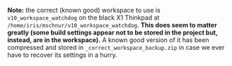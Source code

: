 **Note:** the correct (known good) workspace to use is `v10_workspace_watchdog` on the black X1 Thinkpad at `/home/iris/mschnur/v10_workspace_watchdog`. **This does seem to matter greatly (some build settings appear not to be stored in the project but, instead, are in the workspace).** A known good version of it has been compressed and stored in `_correct_workspace_backup.zip` in case we ever have to recover its settings in a hurry.